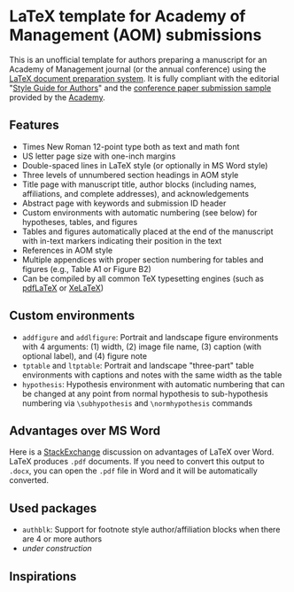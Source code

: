 # LaTeX template for Academy of Management (AOM) submissions

This is an unofficial template for authors preparing a manuscript for an Academy of Management journal (or the annual conference) using the [LaTeX document preparation system](https://www.latex-project.org). It is fully compliant with the editorial "[Style Guide for Authors](https://aom.org/docs/default-source/publishing-with-aom/aom_journal_style_guidea3b84b773e3649569a17a05e14cc6eaf.pdf?sfvrsn=f94177b2_4)" and the [conference paper submission sample](https://aom.org/docs/default-source/events/sample_submission_paper.pdf) provided by the [Academy](https://aom.org).

## Features
- Times New Roman 12-point type both as text and math font
- US letter page size with one-inch margins
- Double-spaced lines in LaTeX style (or optionally in MS Word style)
- Three levels of unnumbered section headings in AOM style
- Title page with manuscript title, author blocks (including names, affiliations, and complete addresses), and acknowledgements
- Abstract page with keywords and submission ID header
- Custom environments with automatic numbering (see below) for hypotheses, tables, and figures
- Tables and figures automatically placed at the end of the manuscript with in-text markers indicating their position in the text
- References in AOM style
- Multiple appendices with proper section numbering for tables and figures (e.g., Table A1 or Figure B2)
- Can be compiled by all common TeX typesetting engines (such as [pdfLaTeX](https://www.math.rug.nl/~trentelman/jacob/pdflatex/pdflatex.html) or [XeLaTeX](http://www.xelatex.org/))

## Custom environments
- `addfigure` and `addlfigure`: Portrait and landscape figure environments with 4 arguments: (1) width, (2) image file name, (3) caption (with optional label), and (4) figure note
- `tptable` and `ltptable`: Portrait and landscape "three-part" table environments with captions and notes with the same width as the table
- `hypothesis`: Hypothesis environment with automatic numbering that can be changed at any point from normal hypothesis to sub-hypothesis numbering via `\subhypothesis` and `\normhypothesis` commands

## Advantages over MS Word

Here is a [StackExchange](https://academia.stackexchange.com/questions/5414/what-are-the-advantages-or-disadvantages-of-using-latex-for-writing-scientific-p) discussion on advantages of LaTeX over Word. LaTeX produces `.pdf` documents. If you need to convert this output to `.docx`, you can open the `.pdf` file in Word and it will be automatically converted.

## Used packages
- `authblk`: Support for footnote style author/affiliation blocks when there are 4 or more authors
- *under construction*

## Inspirations
